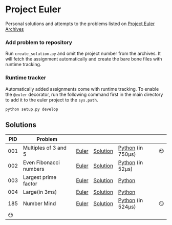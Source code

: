 # Project Euler
Personal solutions and attempts to the problems listed on [Project Euler Archives](https://projecteuler.net/archives)

### Add problem to repository
Run `create_solution.py` and omit the project number from the archives. It will fetch the assignment automatically and create the bare bone files with runtime tracking.

### Runtime tracker
Automatically added assignments come with runtime tracking. To enable the `@euler` decorator, run the following command first in the main directory to add it to the euler project to the `sys.path`.
```
python setup.py develop
```


## Solutions
| PID | Problem | | | | |
|-|-|-|-|-|-|
| 001 | Multiples of 3 and 5 | [Euler](https://projecteuler.net/problem=1) | [Solution](https://github.com/enzoblindow/project-euler/tree/master/p001) | [Python](https://github.com/enzoblindow/project-euler/blob/master/p001/__main__.py) (in 750µs) | :heart_eyes: |
| 002 | Even Fibonacci numbers | [Euler](https://projecteuler.net/problem=2) | [Solution](https://github.com/enzoblindow/project-euler/tree/master/p002) | [Python](https://github.com/enzoblindow/project-euler/blob/master/p002/__main__.py) (in 52µs) | |
| 003 | Largest prime factor | [Euler](https://projecteuler.net/problem=3) | [Solution](https://github.com/enzoblindow/project-euler/tree/master/p003) | [Python](https://github.com/enzoblindow/project-euler/blob/master/p003/__init__.py) | |
| 004 | Large(in 3ms) | [Euler](https://projecteuler.net/problem=4) | [Solution](https://github.com/enzoblindow/project-euler/tree/master/p004) | [Python](https://github.com/enzoblindow/project-euler/blob/master/p004/__init__.py) | |
| 185 | Number Mind | [Euler](https://projecteuler.net/problem=185) | [Solution](https://github.com/enzoblindow/project-euler/tree/master/p185) | [Python](https://github.com/enzoblindow/project-euler/blob/master/p185/__main__.py) (in 524µs) | :smirk: |
 | :smirk: |

